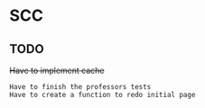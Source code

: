 # SCC

## TODO

~~Have to implement cache~~

```
Have to finish the professors tests
Have to create a function to redo initial page
```
